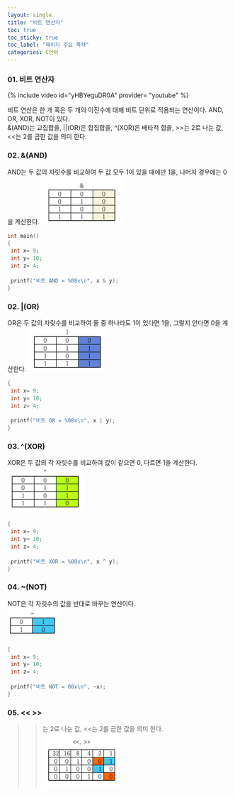 ```yaml
---
layout: single
title: "비트 연산자"
toc: true
toc_sticky: true
toc_label: "페이지 주요 목차"
categories: C언어
---
```


### 01. 비트 연산자

{% include video id="yHBYeguDR0A" provider= "youtube" %}

비트 연산은 한 개 혹은 두 개의 이진수에 대해 비트 단위로 적용되는 연산이다. AND, OR, XOR, NOT이 있다.  
&(AND)는 교집합을, ||(OR)은 합집합을, ^(XOR)은 배타적 합을, >>는 2로 나눈 값, <<는 2를 곱한 값을 의미 한다.

### 02. &(AND)
AND는 두 값의 자릿수를 비교하여 두 값 모두 1이 있을 때에만 1을, 나머지 경우에는 0을 계산한다.
![&&](/assets/images/&&.PNG)
~~~c
int main()
{
 int x= 9;
 int y= 10;
 int z= 4;
 
 printf("비트 AND = %08x\n", x & y);
}
~~~

### 02. |(OR)
OR은 두 값의 자릿수를 비교하여 둘 중 하나라도 1이 있다면 1을, 그렇지 안다면 0을 계산한다.
![OR](/assets/images/OR.PNG)
~~~c
{
 int x= 9;
 int y= 10;
 int z= 4;
 
 printf("비트 OR = %08x\n", x | y);
}
~~~

### 03. ^(XOR)
XOR은 두 값의 각 자릿수를 비교하여 값이 같으면 0, 다르면 1을 계산한다.  
![XOR](/assets/images/XOR.PNG)
~~~c
{
 int x= 9;
 int y= 10;
 int z= 4;
 
 printf("비트 XOR = %08x\n", x ^ y);
}
~~~

### 04. ~(NOT)
NOT은 각 자릿수의 값을 반대로 바꾸는 연산이다.  
![NOT](/assets/images/NOT.PNG)
~~~c
{
 int x= 9;
 int y= 10;
 int z= 4;
 
 printf("비트 NOT = 08x\n", ~x);
}
~~~

### 05. << >>
>>는 2로 나눈 값, <<는 2를 곱한 값을 의미 한다.
![bit](/assets/images/bit.PNG)
